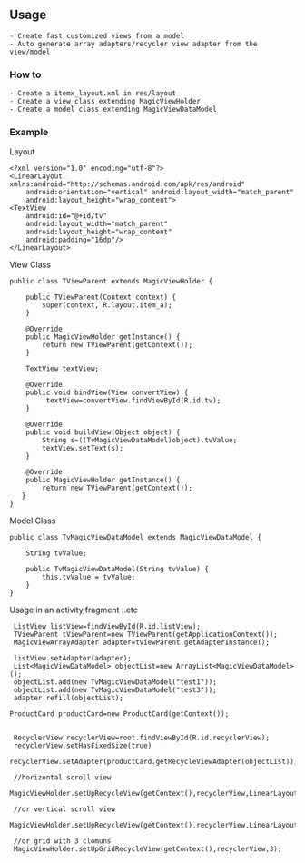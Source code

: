 ## Usage
  
    - Create fast customized views from a model
    - Auto generate array adapters/recycler view adapter from the view/model 
  
### How to
    - Create a itemx_layout.xml in res/layout
    - Create a view class extending MagicViewHolder
    - Create a model class extending MagicViewDataModel 
   
### Example

Layout
```
<?xml version="1.0" encoding="utf-8"?>
<LinearLayout xmlns:android="http://schemas.android.com/apk/res/android"
    android:orientation="vertical" android:layout_width="match_parent"
    android:layout_height="wrap_content">
<TextView
    android:id="@+id/tv"
    android:layout_width="match_parent"
    android:layout_height="wrap_content"
    android:padding="16dp"/>
</LinearLayout>
```

View Class
```
public class TViewParent extends MagicViewHolder {

    public TViewParent(Context context) {
        super(context, R.layout.item_a);
    }

    @Override
    public MagicViewHolder getInstance() {
        return new TViewParent(getContext());
    }

    TextView textView;

    @Override
    public void bindView(View convertView) {
         textView=convertView.findViewById(R.id.tv);
    }

    @Override
    public void buildView(Object object) {
        String s=((TvMagicViewDataModel)object).tvValue;
        textView.setText(s);
    }
    
    @Override
    public MagicViewHolder getInstance() {
        return new TViewParent(getContext());
   }
}

```

Model Class
```
public class TvMagicViewDataModel extends MagicViewDataModel {

    String tvValue;

    public TvMagicViewDataModel(String tvValue) {
        this.tvValue = tvValue;
    }
}
```

Usage in an activity,fragment ..etc
```
 ListView listView=findViewById(R.id.listView);
 TViewParent tViewParent=new TViewParent(getApplicationContext());
 MagicViewArrayAdapter adapter=tViewParent.getAdapterInstance();

 listView.setAdapter(adapter);
 List<MagicViewDataModel> objectList=new ArrayList<MagicViewDataModel>();
 objectList.add(new TvMagicViewDataModel("test1"));
 objectList.add(new TvMagicViewDataModel("test3"));
 adapter.refill(objectList);
```

```
ProductCard productCard=new ProductCard(getContext());


 RecyclerView recyclerView=root.findViewById(R.id.recyclerView);
 recyclerView.setHasFixedSize(true)
 recyclerView.setAdapter(productCard.getRecycleViewAdapter(objectList));
 
 //horizontal scroll view 
 MagicViewHolder.setUpRecycleView(getContext(),recyclerView,LinearLayoutManager.HORIZONTAL);
 
 //or vertical scroll view 
 MagicViewHolder.setUpRecycleView(getContext(),recyclerView,LinearLayoutManager.VERTICAL);
 
 //or grid with 3 clomuns
 MagicViewHolder.setUpGridRecycleView(getContext(),recyclerView,3);
```